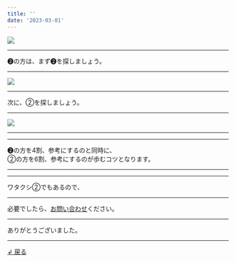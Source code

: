```yaml
---
title: ''
date: '2023-03-01'
---
```

![](/images/22.jpg)
***
➋の方は、まず➋を探しましょう。
***
![](/images/22_.jpg)
***
次に、②を探しましょう。
***
![](/images/22__.jpg)
***
***
➋の方を4割、参考にするのと同時に、    
②の方を6割、参考にするのが歩むコツとなります。
***
***
ワタクシ②でもあるので、
***
必要でしたら、[お問い合わせ](https://thebase.in/inquiry/01234567890)ください。
***
ありがとうございました。
***
[ ↲ 戻る ](/posts/0)
